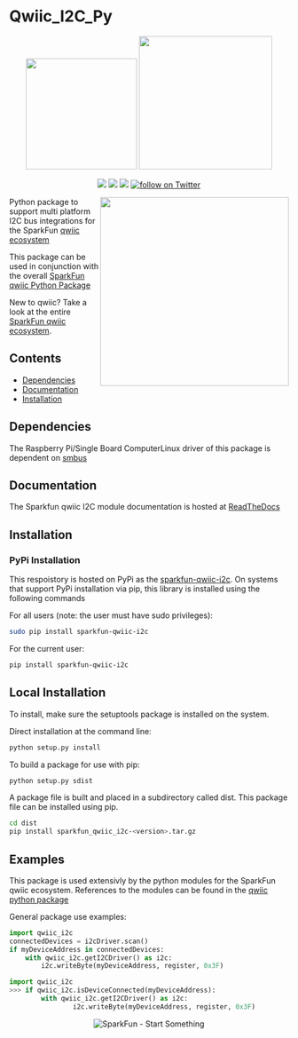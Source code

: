 Qwiic_I2C_Py
==============

<p align="center">
   <img src="https://cdn.sparkfun.com/assets/custom_pages/2/7/2/qwiic-logo-registered.jpg"  width=200>  
   <img src="https://www.python.org/static/community_logos/python-logo-master-v3-TM.png"  width=240>   
</p>
<p align="center">
	<a href="https://test.pypi.org/project/sparkfun_qwiic_i2c/" alt="Package">
		<img src="https://img.shields.io/pypi/pyversions/sparkfun_qwiic_i2c.svg" /></a>
	<a href="https://github.com/sparkfun/Qwiic_I2C_Py/issues" alt="Issues">
		<img src="https://img.shields.io/github/issues/sparkfun/Qwiic_I2C_Py.svg" /></a>
	<a href="https://github.com/sparkfun/Qwiic_Proximity_Py/blob/master/LICENSE" alt="License">
		<img src="https://img.shields.io/badge/license-MIT-blue.svg" /></a>
	<a href="https://twitter.com/intent/follow?screen_name=sparkfun">
        	<img src="https://img.shields.io/twitter/follow/sparkfun.svg?style=social&logo=twitter"
           	 alt="follow on Twitter"></a>
	
</p>

<img src="https://cdn.sparkfun.com/assets/custom_pages/2/7/2/qwiic-products-hooked-up.jpg"  align="right" width=340>

Python package to support multi platform I2C bus integrations for the SparkFun [qwiic ecosystem](https://www.sparkfun.com/qwiic)

This package can be used in conjunction with the overall [SparkFun qwiic Python Package](https://github.com/sparkfun/Qwiic_Py)

New to qwiic? Take a look at the entire [SparkFun qwiic ecosystem](https://www.sparkfun.com/qwiic).

## Contents

* [Dependencies](#dependencies)
* [Documentation](#documentation)
* [Installation](#installation)


Dependencies 
---------------
The Raspberry Pi/Single Board ComputerLinux driver of this package is dependent on 
[smbus](https://pypi.org/project/smbus/)

Documentation
-------------
The Sparkfun qwiic I2C module documentation is hosted at [ReadTheDocs](https://qwiic-i2c-py.readthedocs.io/en/latest/index.html)

Installation
---------------

### PyPi Installation
This respoistory is hosted on PyPi as the [sparkfun-qwiic-i2c](https://pypi.org/project/sparkfun-qwiic-i2c/). On systems that support PyPi installation via pip, this library is installed using the following commands

For all users (note: the user must have sudo privileges):
```sh
sudo pip install sparkfun-qwiic-i2c
```
For the current user:

```sh
pip install sparkfun-qwiic-i2c
```
## Local Installation
To install, make sure the setuptools package is installed on the system.

Direct installation at the command line:
```sh
python setup.py install
```

To build a package for use with pip:
```sh
python setup.py sdist
 ```
A package file is built and placed in a subdirectory called dist. This package file can be installed using pip.
```sh
cd dist
pip install sparkfun_qwiic_i2c-<version>.tar.gz
```

Examples
---------------
This package is used extensivly by the python modules for the SparkFun qwiic ecosystem. References to the modules can be found in the [qwiic python package](https://github.com/sparkfun/Qwiic_Py/tree/master/drivers)

General package use examples:

```python
import qwiic_i2c
connectedDevices = i2cDriver.scan()
if myDeviceAddress in connectedDevices:
	with qwiic_i2c.getI2CDriver() as i2c:
		i2c.writeByte(myDeviceAddress, register, 0x3F)
```

```python
import qwiic_i2c
>>> if qwiic_i2c.isDeviceConnected(myDeviceAddress):
        with qwiic_i2c.getI2CDriver() as i2c:
                i2c.writeByte(myDeviceAddress, register, 0x3F)
```

<p align="center">
<img src="https://cdn.sparkfun.com/assets/custom_pages/3/3/4/dark-logo-red-flame.png" alt="SparkFun - Start Something">
</p>
